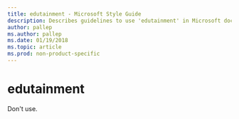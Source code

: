 ```yaml
---
title: edutainment - Microsoft Style Guide
description: Describes guidelines to use 'edutainment' in Microsoft documents.
author: pallep
ms.author: pallep
ms.date: 01/19/2018
ms.topic: article
ms.prod: non-product-specific
---
```


# edutainment

Don't use. 
